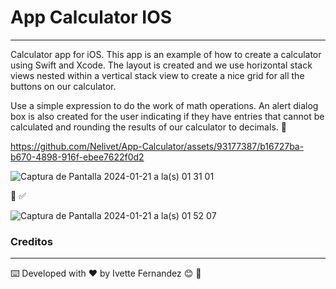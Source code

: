
# App Calculator IOS

____________________________________________________________________________________________________________________________________________

Calculator app for iOS. This app is an example of how to create a calculator using Swift and Xcode.
The layout is created and we use horizontal stack views nested within a vertical stack view to create a nice grid for all the buttons on our calculator.

Use a simple expression to do the work of math operations. An alert dialog box is also created for the user indicating if they have entries that cannot be calculated and rounding the results of our calculator to decimals. 🧮



https://github.com/Nelivet/App-Calculator/assets/93177387/b16727ba-b670-4898-916f-ebee7622f0d2

![Captura de Pantalla 2024-01-21 a la(s) 01 31 01](https://github.com/Nelivet/App-Calculator/assets/93177387/697d2a68-0c05-4ebe-b367-5cfb4c8a8d4a)

📱 :white_check_mark:

![Captura de Pantalla 2024-01-21 a la(s) 01 52 07](https://github.com/Nelivet/App-Calculator/assets/93177387/42251668-310a-4ac0-b4f8-be46b1a46b39)

### **Creditos**
____________________________________________________________________________________________________________________________________________

⌨️ Developed with ♥️ by Ivette Fernandez 😊 :cherry_blossom:
